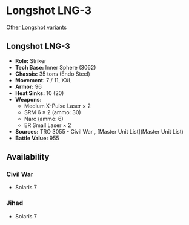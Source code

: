 # Longshot LNG-3 

[Other Longshot variants](../longshot.md) 

## Longshot LNG-3 

- **Role:** Striker 
- **Tech Base:** Inner Sphere (3062) 
- **Chassis:** 35 tons (Endo Steel) 
- **Movement:** 7 / 11, XXL 
- **Armor:** 96 
- **Heat Sinks:** 10 (20) 
- **Weapons:** 
  - Medium X-Pulse Laser × 2 
  - SRM 6 × 2 (ammo: 30) 
  - Narc (ammo: 6) 
  - ER Small Laser × 2 
- **Sources:** TRO 3055 - Civil War , [Master Unit List](Master Unit List) 
- **Battle Value:** 955 

## Availability 

### Civil War 

- Solaris 7 

### Jihad 

- Solaris 7 

